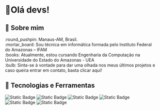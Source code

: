 # 👋Olá devs!
## :woman: Sobre mim
<p>:round_pushpin: Manaus-AM, Brasil. <br/>
:mortar_board: Sou técnica em informática formada pelo Instituto Federal do Amazonas – IFAM<br/>
:books: Atualmente, estou cursando Engenharia da Computação na Universidade do Estado do Amazonas - UEA<br/>
:bulb: Sinta-se à vontade para dar uma olhada nos meus últimos projetos e caso queira entrar em contato, basta clicar aqui!</a></p>

## :wrench: Tecnologias e Ferramentas
<div>
<img alt="Static Badge" src="https://img.shields.io/badge/mysql-blue?style=for-the-badge&logo=python&logoColor=%23FFFFFF&labelColor=blue">
<img alt="Static Badge" src="https://img.shields.io/badge/sqlite-orange?style=for-the-badge&logo=sqlite&logoColor=%23FFFFFF&labelColor=orange">
<img alt="Static Badge" src="https://img.shields.io/badge/python-yellow?style=for-the-badge&logo=python&logoColor=%23FFFFFF&labelColor=yellow">
<img alt="Static Badge" src="https://img.shields.io/badge/java-red.svg?style=for-the-badge&logo=openjdk&logoColor=white">
<img alt="Static Badge" src="https://img.shields.io/badge/illustrator-FF4A00?style=for-the-badge&logo=adobeillustrator&logoColor=%23FFFFFF&labelColor=FF4A00">
<img alt="Static Badge" src="https://img.shields.io/badge/photoshop-%2303658C?style=for-the-badge&logo=adobephotoshop&logoColor=%23FFFFFF&labelColor=%2303658C">
</div>



